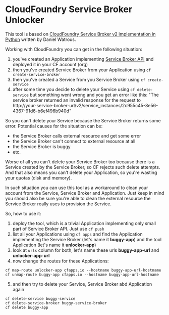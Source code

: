 CloudFoundry Service Broker Unlocker
========================

This tool is based on [CloudFoundry Service Broker v2 implementation in Python](https://github.com/dwatrous/cf-service-broker-python) written by Daniel Watrous.

Working with CloudFoundry you can get in the following situation:
1. you've created an Application implementing [Service Broker API](http://docs.cloudfoundry.org/services/api.html) and deployed it in your CF account (org)
2. then you've created Service Broker from your Application using `cf create-service-broker`
3. then you've created a Service from you Service Broker using `cf create-service`
4. after some time you decide to delete your Service using `cf delete-service` but something went wrong and you get an error like this: "The service broker returned an invalid response for the request to http://your-service-broker-url/v2/service_instances/2c955c45-8e56-4367-91d6-b6ef496b940d"

So you can't delete your Service because the Service Broker returns some error. Potential causes for the situation can be:
- the Service Broker calls external resource and get some error
- the Service Broker can't connect to external resource at all
- the Service Broker is buggy
- etc.

Worse of all you can't delete your Service Broker too because there is a Service created by the Service Broker, so CF rejects such delete attempts. And that also means you can't delete your Application, so you're wasting your quotas (disk and memory).

In such situation you can use this tool as a workaround to clean your account from the Service, Service Broker and Application. Just keep in mind you should also be sure you're able to clean the external resource the Service Broker really uses to provision the Service.

So, how to use it:
1. deploy the tool, which is a trivial Application implementing only small part of Service Broker API. Just use `cf push`
2. list all your Applications using `cf apps` and find the Application implementing the Service Broker (let's name it **buggy-app**) and the tool Application (let's name it **unlocker-app**)
3. look at `urls` column for both, let's name these urls **buggy-app-url** and **unlocker-app-url**
4. now change the routes for these Applications: 
```
cf map-route unlocker-app cfapps.io --hostname buggy-app-url-hostname
cf unmap-route buggy-app cfapps.io --hostname buggy-app-url-hostname
```
5. and then try to delete your Service, Service Broker abd Application again
```
cf delete-service buggy-service
cf delete-service-broker buggy-service-broker
cf delete buggy-app
```
